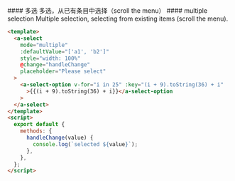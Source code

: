 <cn>
#### 多选
多选，从已有条目中选择（scroll the menu）
</cn>

<us>
#### multiple selection
Multiple selection, selecting from existing items (scroll the menu).
</us>

```html
<template>
  <a-select
    mode="multiple"
    :defaultValue="['a1', 'b2']"
    style="width: 100%"
    @change="handleChange"
    placeholder="Please select"
  >
    <a-select-option v-for="i in 25" :key="(i + 9).toString(36) + i"
      >{{(i + 9).toString(36) + i}}</a-select-option
    >
  </a-select>
</template>
<script>
  export default {
    methods: {
      handleChange(value) {
        console.log(`selected ${value}`);
      },
    },
  };
</script>
```
